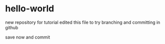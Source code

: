 # hello-world
new repository for tutorial
edited this file to try branching and committing in github

save now and commit
